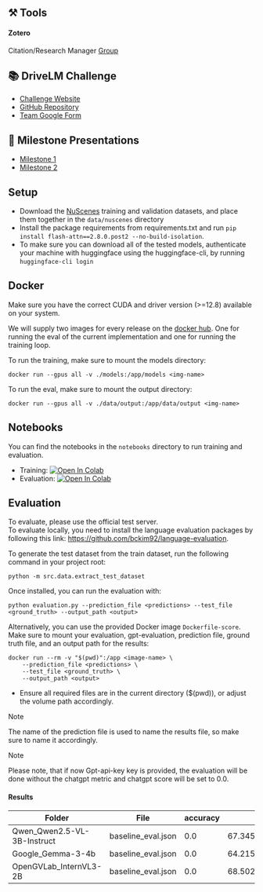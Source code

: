 ## ⚒️ Tools
#### Zotero
Citation/Research Manager
[Group](https://www.zotero.org/groups/5975647/app-ras-driving-with-language)

## 📚 DriveLM Challenge
- [Challenge Website](https://opendrivelab.com/challenge2024/#driving_with_language)
- [GitHub Repository](https://github.com/OpenDriveLab/DriveLM)
- [Team Google Form](https://docs.google.com/forms/d/e/1FAIpQLSef_L4L9jXV_88pXkuFmaloifhRuFjVARbjsV-8GWETc6aNCA/viewform)


## 💬 Milestone Presentations
- [Milestone 1](https://docs.google.com/presentation/d/13reSKMykn5WhVyi5zi5oK5OygVjTZljeMWflJejQZlw/edit?slide=id.g32bc6f01e94_0_43#slide=id.g32bc6f01e94_0_43)
- [Milestone 2](https://docs.google.com/presentation/d/1suusmSruqXyRdfvViq1NKfDEqTpH5-M9w7zgh7HDCAo/edit?slide=id.g32bc6f01e94_0_74#slide=id.g32bc6f01e94_0_74)

## Setup
- Download the [NuScenes](https://github.com/OpenDriveLab/DriveLM/tree/main/challenge) training and validation datasets, and place them together in the `data/nuscenes` directory
- Install the package requirements from requirements.txt and run ```pip install flash-attn==2.8.0.post2 --no-build-isolation```.
- To make sure you can download all of the tested models, authenticate your machine with huggingface using the huggingface-cli, by running ```huggingface-cli login```

## Docker

Make sure you have the correct CUDA and driver version (>=12.8) available on your system.

We will supply two images for every release on the [docker hub](https://hub.docker.com/repository/docker/vdawgg/app-ras-25). One for running the eval of the current implementation and one for running the training loop.

To run the training, make sure to mount the models directory:
```shell
docker run --gpus all -v ./models:/app/models <img-name>
```

To run the eval, make sure to mount the output directory:
```shell
docker run --gpus all -v ./data/output:/app/data/output <img-name>
```

## Notebooks

You can find the notebooks in the `notebooks` directory to run training and evaluation.  
- Training: [![Open In Colab](https://colab.research.google.com/assets/colab-badge.svg)](https://colab.research.google.com/github/csiemssen/APP-RAS-Driving-with-Language/blob/main/notebooks/train.ipynb)
- Evaluation: [![Open In Colab](https://colab.research.google.com/assets/colab-badge.svg)](https://colab.research.google.com/github/csiemssen/APP-RAS-Driving-with-Language/blob/main/notebooks/eval.ipynb)

## Evaluation
To evaluate, please use the official test server.  
To evaluate locally, you need to install the language evaluation packages by following this link: https://github.com/bckim92/language-evaluation.  

To generate the test dataset from the train dataset, run the following command in your project root:
``` shell
python -m src.data.extract_test_dataset
```

Once installed, you can run the evaluation with:
```shell
python evaluation.py --prediction_file <predictions> --test_file <ground_truth> --output_path <output>
```

Alternatively, you can use the provided Docker image `Dockerfile-score`. Make sure to mount your evaluation, gpt-evaluation, prediction file, ground truth file, and an output path for the results:

```shell
docker run --rm -v "$(pwd)":/app <image-name> \
    --prediction_file <predictions> \
    --test_file <ground_truth> \
    --output_path <output>
```
- Ensure all required files are in the current directory ($(pwd)), or adjust the volume path accordingly.

> [!Note]
> The name of the prediction file is used to name the results file, so make sure to name it accordingly.

> [!NOTE]
> Please note, that if now Gpt-api-key key is provided, the evaluation will be done without the chatgpt metric and chatgpt score will be set to 0.0.

#### Results

| Folder | File | accuracy | chatgpt | language/Bleu_1 | language/Bleu_2 | language/Bleu_3 | language/Bleu_4 | language/ROUGE_L | language/CIDEr | match | final_score |
| --- | --- | --- | --- | --- | --- | --- | --- | --- | --- | --- | --- |
| Qwen_Qwen2.5-VL-3B-Instruct | baseline_eval.json | 0.0 | 67.3456904541242 | 0.23925483214648655 | 0.11544553891542789 | 0.057574440433052446 | 0.020769188970051755 | 0.19079430087529606 | 0.006791738547463531 | 32.46449704142012 | 0.3542940542224235 |
| Google_Gemma-3-4b | baseline_eval.json | 0.0 | 64.21501390176088 | 0.20031983735402523 | 0.07057776733950633 | 0.020562285652540205 | 0.0065920170980479755 | 0.15465341169836444 | 0.002624376073528029 | 35.52662721893491 | 0.3432085651226965 |
| OpenGVLab_InternVL3-2B | baseline_eval.json | 0.0 | 68.50231696014829 | 0.19311353330793474 | 0.07443754271197525 | 0.02748667571393649 | 0.009723712529328537 | 0.1677772971700306 | 0.005031769222350847 | 22.62869822485207 | 0.3355647203008346 |
